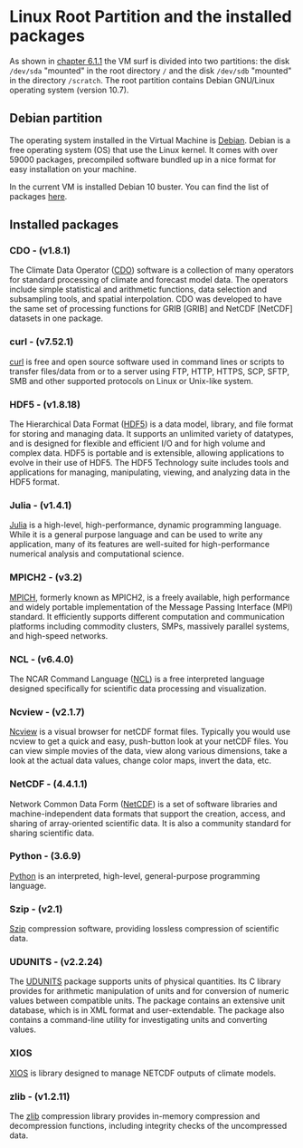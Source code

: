 # **Linux Root Partition and the installed packages**

<p> As shown in  <a href="#disk-partitions-mounted-on-the-surf-virtual-machine">chapter 6.1.1</a>
the VM surf is divided into two partitions:
the disk <code>/dev/sda</code> "mounted" in the root directory <code>/</code> and
the disk <code>/dev/sdb</code> "mounted" in the directory <code>/scratch</code>.
The root partition contains Debian GNU/Linux operating system (version 10.7).</p>

## **Debian partition**

<p> The operating system installed in the Virtual Machine is <a href="https://www.debian.org/" target="_blank">Debian</a>.
Debian is a free operating system (OS) that use the Linux kernel. It comes with over 59000 packages, precompiled software bundled up in a nice format for easy installation on your machine.</p>

<p> In the current VM is installed Debian 10 buster. You can find the list of packages <a href="https://packages.debian.org/jessie/allpackages" target="_blank">here</a>.</p>

## **Installed packages**

### **CDO - (v1.8.1)**

<p> The Climate Data Operator (<a href="https://code.mpimet.mpg.de/projects/cdo" target="_blank">CDO</a>)
software is a collection of many operators for standard processing of
climate and forecast model data. The operators include simple statistical and arithmetic functions, data
selection and subsampling tools, and spatial interpolation. CDO was developed to have the same set of
processing functions for GRIB [GRIB] and NetCDF [NetCDF] datasets in one package.</p>

### **curl - (v7.52.1)**

<p> <a href="https://curl.haxx.se/" target="_blank">curl</a> is free and open source software used in command lines or scripts to transfer files/data from or to a server using FTP, HTTP, HTTPS, SCP, SFTP, SMB and other supported protocols on Linux or Unix-like system. </p>

### **HDF5 - (v1.8.18)**

<p> The Hierarchical Data Format (<a href="https://www.hdfgroup.org/downloads/hdf5/" target="_blank">HDF5</a>) is a data model, library, and file format for storing and managing data. It supports an unlimited variety of datatypes, and is designed for flexible and efficient I/O and for high volume and complex data. HDF5 is portable and is extensible, allowing applications to evolve in their use of HDF5. The HDF5 Technology suite includes tools and applications for managing, manipulating, viewing, and analyzing data in the HDF5 format. </p>

### **Julia - (v1.4.1)**

<p> <a href="https://julialang.org/" target="_blank">Julia</a> is a high-level, high-performance, dynamic programming language. While it is a general purpose language and can be used to write any application, many of its features are well-suited for high-performance numerical analysis and computational science. </p>

### **MPICH2 - (v3.2)**

<p> <a href="https://www.mpich.org/" target="_blank">MPICH</a>, formerly known as MPICH2, is a freely available, high performance and widely portable implementation of the Message Passing Interface (MPI) standard.
    It efficiently supports different computation and communication platforms including commodity clusters, SMPs, massively parallel systems, and high-speed networks.</p>

### **NCL - (v6.4.0)**

<p> The NCAR Command Language (<a href="https://www.ncl.ucar.edu/" target="_blank">NCL</a>) is a free interpreted language designed specifically for scientific data processing and visualization. </p>

### **Ncview - (v2.1.7)**

<p> <a href="http://cirrus.ucsd.edu/~pierce/software/ncview/index.html" target="_blank">Ncview</a> is a visual browser for netCDF format files. Typically you would use ncview to get a quick and easy, push-button look at your netCDF files. You can view simple movies of the data, view along various dimensions, take a look at the actual data values, change color maps, invert the data, etc.  </p>

### **NetCDF - (4.4.1.1)**

<p> Network Common Data Form (<a href="https://www.unidata.ucar.edu/software/netcdf/" target="_blank">NetCDF</a>) is a set of software libraries and machine-independent data formats that support the creation, access, and sharing of array-oriented scientific data. It is also a community standard for sharing scientific data. </p>

### **Python - (3.6.9)**

<p> <a href="https://www.unidata.ucar.edu/software/netcdf/" target="_blank">Python</a> is an interpreted, high-level, general-purpose programming language. </p>

### **Szip - (v2.1)**

<p> <a href="https://support.hdfgroup.org/doc_resource/SZIP/" target="_blank">Szip</a> compression software, providing lossless compression of scientific data.  </p>

### **UDUNITS - (v2.2.24)**

<p> The <a href="https://www.unidata.ucar.edu/software/udunits/#home" target="_blank">UDUNITS</a> package supports units of physical quantities. Its C library provides for arithmetic manipulation of units and for conversion of numeric values between compatible units. The package contains an extensive unit database, which is in XML format and user-extendable. The package also contains a command-line utility for investigating units and converting values.</p>

### **XIOS**

<p> <a href="https://forge.ipsl.jussieu.fr/ioserver" target="_blank">XIOS</a> is library designed to manage NETCDF outputs of climate models.</p>

### **zlib - (v1.2.11)**

<p> The <a href="https://zlib.net/" target="_blank">zlib</a> compression library provides in-memory compression and decompression functions, including integrity checks of the uncompressed data. </p>
